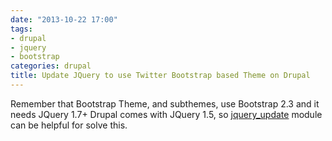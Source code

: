 ```yaml
---
date: "2013-10-22 17:00"
tags:
- drupal
- jquery
- bootstrap
categories: drupal
title: Update JQuery to use Twitter Bootstrap based Theme on Drupal
---
```


Remember that Bootstrap Theme, and subthemes, use Bootstrap 2.3 and it needs JQuery 1.7+
Drupal comes with JQuery 1.5, so [jquery_update](https://drupal.org/project/jquery_update) module can be helpful for solve this.